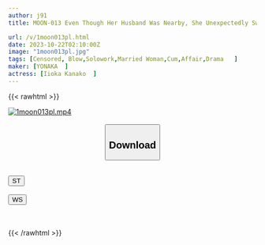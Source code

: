 ```yaml
---
author: j91
title: MOON-013 Even Though Her Husband Was Nearby, She Unexpectedly Swallowed The Sperm In Her Mouth And Started Drinking It Every Time They Met, Saying It Was A Commemoration Of Their Affair. Kana Morisawa

url: /v/1moon013pl.html
date: 2023-10-22T02:10:00Z
image: "1moon013pl.jpg"
tags: [Censored, Blow,Solowork,Married Woman,Cum,Affair,Drama	]
maker: [YONAKA  ]
actress: [Iioka Kanako  ]
---
```



{{< rawhtml >}}

<div class="video" data-videoid="VYGqjRY1GeCK7Pg">
    <a href="javascript:;">
        <img src="https://my.j91.asia/v/1moon013pl.jpg" width="WIDTH" height="HEIGHT" alt="1moon013pl.mp4" loading="lazy">
    </a>
</div>

<script type="text/javascript" src="https://j91.asia/asset/on-demand-st.js"></script>

<br>
  <link rel="stylesheet" href="https://j91.asia/asset/bs5.css">
  
  <center>
  <button class="btn btn-primary" type="button" data-bs-toggle="collapse" data-bs-target=".multi-collapse" aria-expanded="false" aria-controls="multiCollapseExample1 multiCollapseExample2"><h2>Download</h2></button></center>
</p>
<div class="row">
  <div class="col">
    <div class="collapse multi-collapse" id="multiCollapseExample1">
      <div class="card card-body">
	      	      <br>
<div class="buttons">  
<a href="https://streamtape.to/v/VYGqjRY1GeCK7Pg"><button class="btn-hover color-3"><i class="fa fa-download"></i> ST</button></a></div>
    </div>
  </div>
</div>
  <div class="col">
    <div class="collapse multi-collapse" id="multiCollapseExample2">
      <div class="card card-body">
	      <br>
<div class="buttons">
    <a href="https://wolfstream.tv/pw9936dgfbci"><button class="btn-hover color-9"><i class="fa fa-download"></i> WS</button></a></div>
<br><br>
      </div>
    </div>
  </div>
</div>

{{< /rawhtml >}}